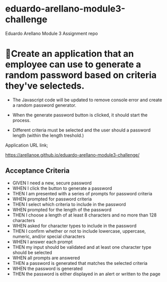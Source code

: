 # eduardo-arellano-module3-challenge
Eduardo Arellano Module 3 Assignment repo

# 📖Create an application that an employee can use to generate a random password based on criteria they've selecteds.

* The Javascript code will be updated to remove console error and create a random password generator.

* When the generate password button is clicked, it should start the process.

* Different criteria must be selected and the user should a password length (within the length treshold.)



Application URL link;

https://arellanoe.github.io/eduardo-arellano-module3-challenge/








## Acceptance Criteria

* GIVEN I need a new, secure password
* WHEN I click the button to generate a password
* THEN I am presented with a series of prompts for password criteria
* WHEN prompted for password criteria
* THEN I select which criteria to include in the password
* WHEN prompted for the length of the password
* THEN I choose a length of at least 8 characters and no more than 128 characters
* WHEN asked for character types to include in the password
* THEN I confirm whether or not to include lowercase, uppercase, numeric, and/or special characters
* WHEN I answer each prompt
* THEN my input should be validated and at least one character type should be selected
* WHEN all prompts are answered
* THEN a password is generated that matches the selected criteria
* WHEN the password is generated
* THEN the password is either displayed in an alert or written to the page
